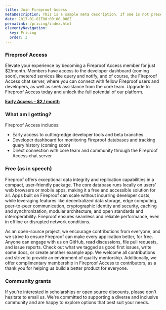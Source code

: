 ```yaml
---
title: Join Fireproof Access
metaDescription: This is a sample meta description. If one is not present in your page/post's front matter, the default metadata.description will be used instead.
date: 2017-01-01T00:00:00.000Z
permalink: /pricing/index.html
eleventyNavigation:
  key: Pricing
  order: 3
---
```

### Fireproof Access

Elevate your experience by becoming a Fireproof Access member for just $2/month. Members have access to the developer dashboard (coming soon), metered services like query and notify, and of course, the Fireproof Access chat server, where you can connect with fellow Fireproof users and developers, as well as seek assistance from the core team. Upgrade to Fireproof Access today and unlock the full potential of our platform.

[**Early Access – $2 / month**](https://buy.stripe.com/test_14k2b7bTL3132oU6op)

### What am I getting?

Fireproof Access includes:

* Early access to cutting-edge developer tools and beta branches
* Developer dashboard for monitoring Fireproof databases and tracking query history (coming soon)
* Direct connection with core team and community through the Fireproof Access chat server

### Free (as in speech)

Fireproof offers exceptional data integrity and replication capabilities in a compact, user-friendly package. The core database runs locally on users' web browsers or mobile apps, making it a free and accessible solution for all. Apps built on Fireproof can scale without incurring developer costs, while leveraging features like decentralized data storage, edge computing, peer-to-peer communication, cryptographic identity and security, caching and synchronization, modular architecture, and open standards and interoperability. Fireproof ensures seamless and reliable performance, even in offline or disrupted network conditions. 

As an open-source project, we encourage contributions from everyone, and we strive to ensure Fireproof can make every application better, for free. Anyone can engage with us on GitHub, read discussions, file pull requests, and issue reports. Check out what we tagged as good first issues, write some docs, or create another example app. We welcome all contributions and strive to provide an enviroment of quality mentorship. Additionally, we offer complimentary membership in Fireproof Access to contributors, as a thank you for helping us build a better product for everyone.

### Community grants

If you're interested in scholarships or open source discounts, please don't hesitate to email us. We're committed to supporting a diverse and inclusive community and are happy to explore options that best suit your needs.
